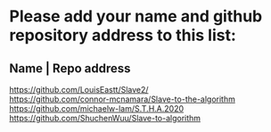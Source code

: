 # Please add your name and github repository address to this list:

## Name | Repo address

https://github.com/LouisEastt/Slave2/ <br/>
https://github.com/connor-mcnamara/Slave-to-the-algorithm <br/>
https://github.com/michaelw-lam/S.T.H.A.2020 <br/>
https://github.com/ShuchenWuu/Slave-to-algorithm <br/>
